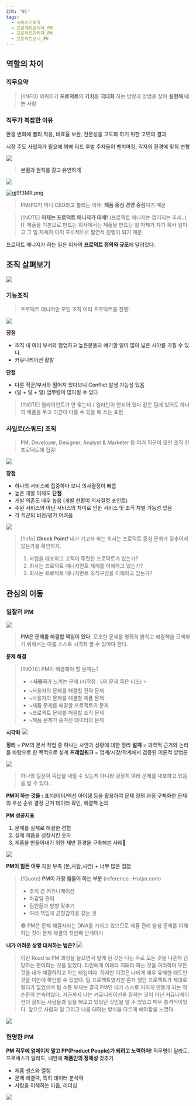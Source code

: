 ```yaml
---
강의: "01"
tags:
  - 서비스기획자
  - 프로젝트관리자_PM
  - 프로덕트관리자_PM
  - 프로덕트오너_PO
---
```

## 역할의 차이
### 직무요약

> [!INFO] 외워두기
> **프로덕트**의 **가치**를 **극대화** 하는 방향과 방법을 찾아 **실현해 내는** 사람

### 직무가 복잡한 이유
환경 변화에 빨리 적응, 비효율 보완,
전문성을 고도화 하기 위한 고민의 결과

시장 주도 사업자가 필요에 의해 리드
후발 주자들이 벤치마킹, 각자의 환경에 맞춰 변형

![](https://i.imgur.com/Z3aWNf3.png)

> **본질과 원칙을 갖고 유연하게**

![](https://i.imgur.com/nPXEgV4.png)

![gj9f3MR.png](https://i.imgur.com/gj9f3MR.png)
> PM/PO가 미니 CEO라고 불리는 이유:
> **제품 중심 경영 중심**이기 때문


> [!NOTE] **이제는 프로덕트 매니저가 대세!** (프로젝트 매니저는 없어지는 추세..)
> IT 제품을 기본으로 만드는 회사에서는 제품을 만드는 일 자체가 자기 회사 일이고 그 일 자체가 이미 프로젝트로 필연적 진행이 되기 때문

프로덕트 매니저가 하는 일은 회사의 **프로덕트 정의와 규모**에 달려있다.

## 조직 살펴보기

![](https://i.imgur.com/h98dUoc.png)

### 기능조직
>프로덕트 매니저만 모인 조직
>	여러 프로덕트를 진행!

![](https://i.imgur.com/4sfejAp.png)

**장점**
- 조직 내 여러 부서와 협업하고 높은분들과 얘기할 일이 많아 넓은 시야를 가질 수 있다.
- 커뮤니케이션 활발

**단점**
- 다른 직군/부서와 떨어져 있다보니 Conflict 발생 가능성 있음
- (일 + 일 + 일) 업무량이 많아질 수 있다


> [!NOTE] 얼라이언트가 안 맞는다 / 얼라인이 안되어 있다
> 같은 팀에 있어도 하나의 제품을 두고 의견이 다를 수 있을 때 쓰는 표현

### 사일로(스쿼드) 조직
>PM, Developer, Designer, Analyst & Marketer 등 여러 직군이 모인 조직
>	한 프로덕트에 집중!

![](https://i.imgur.com/141qRzQ.png)

**장점**
- 하나의 서비스에 집중하다 보니 의사결정이 빠름
- 높은 개발 이해도
**단점**
- 개발 의존도 매우 높음 (개발 현황이 의사결정 포인트)
- 주된 서비스와 아닌 서비스의 차이로 인한 서비스 및 조직 차별 가능성 있음
- 각 직군의 비전/평가 어려움

![](https://i.imgur.com/MDpoDg5.png)


> [!Info] **Check Point!**
> 내가 가고자 하는 회사는 프로덕트 중심 문화가 갖추어져 있는가를 확인하자.
>  1. 사업을 대표하고 고객이 뚜렷한 프로덕트가 있는가?
>  2. 회사는 프로덕트 매니지먼트 체계를 이해하고 있는가?
>  3. 회사는 프로덕트 매니지먼트 조직구성을 이해하고 있는가?

## 관심의 이동
### 일잘러 PM
![](https://i.imgur.com/ZjMRqFs.png)

> **PM은 문제를 해결할 책임이 있다.**
	모호한 문제를 명확히 밝히고 해결책을 모색하기 위해서는 이를 스스로 시각화 할 수 있어야 한다.

**문제 해결**
> [!NOTE] PM이 해결해야 할 문제는?
> - ⭐️**사용자**가 느끼는 문제 (시작점 : UX 문제 혹은 니즈) ⭐️
> - ⤷사용자의 문제를 해결할 전략 문제
> - ⤷사용자의 문제를 해결할 제품 문제
> - ⤷제품 문제를 해결할 프로젝트의 문제
> - ⤷프로젝트 문제를 해결할 조직 문제
> - ⤷제품 문제가 숨겨진 데이터의 문제

**시각화**
![](https://i.imgur.com/IpqUk2h.png)

**정리** =  PM의 문서 작업 중 하나는 사안과 상황에 대한 정리
**설계** = 과학적 근거와 논리를 바탕으로 한 목적으로 설계
**프레임워크** = 업계/시장/학계에서 검증된 이론적 방법론

![](https://i.imgur.com/GCwI8eU.png)
> 하나의 질문이 즉답을 내릴 수 있는게 아니라 굉장히 여러 문제를 내포하고 있음을 알 수 있다.

**PM이 하는 것들 :**
표/데이터/액션 아이템 등을 활용하여 문제 정의 과정
구체화한 문제의 우선 순위 결정
근거 데이터 확인, 해결책 논의

**PM 성공지표**
1. 문제를 실제로 해결한 경험
2. 실제 제품을 성장시킨 숫자
3. 제품을 만들어내기 위한 재반 환경을 구축해본 사례

![](https://i.imgur.com/EAIwVho.png)

  **PM이 힘든 이유**
  자원 부족 (돈,사람,시간) + 너무 많은 접점

> [!Quote] **PM이 가장 힘들어 하는 부분** (reference : Hotjar.com)
> - 조직 간 커뮤니케이션
> - 마감일 관리
> - 팀원들과 방향 맞추기
> - 여러 책임에 균형감각을 갖는 것
> 
> 😎 PM은 문제 해결사라는 DNA를 가지고 있으므로 제품 관리 발생 문제를 이해하는 것이 문제 해결의 첫번째 단계이다

**내가 어려운 상황 대처하는 법은?**
![](https://i.imgur.com/yIDiEGb.png)
> 이번 Road to PM 과정을 들으면서 알게 된 것은 나는 주로 모든 것을 나혼자 감당하는 편이라는 것을 알았다. 타인에게 이래라 저래라 하는 것을 꺼려하며 모든 것을 내가 해결하려고 하는 타입이다. 하지만 이것은 나에게 매우 유해한 태도인 것을 이번에 확인할 수 있었다. 팀 프로젝트였지만 혼자 했던 프로젝트가 제대로 될리가 없었으며 팀 소통 부재는 결국 PM인 내가 스스로 지치게 만들게 되는 악순환의 연속이었다. 지금까지 나는 커뮤니케이션을 잘하는 것이 아닌 커뮤니케이션이 잘되는 사람들과 일을 해오고 있었던 것임을 알 수 있었고 매우 충격적이었다. 앞으로 사람과 일 그리고 나를 대하는 방식을 다르게 해야함을 느꼈다.

![](https://i.imgur.com/xBBxDjt.png)

### 현명한 PM
**PM 직무에 얽메이지 말고 PP(Product People)가 되려고 노력하자!**
직무명이 달라도, 프로세스가 달라도, 내안에 **제품인의 정체성** 갖추기
- 제품 센스와 열정
- 문제 해결력, 특히 데이터 분석력
- 사람을 이해하는 마음, 리더십

![](https://i.imgur.com/ww0lbyY.png)
